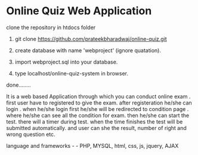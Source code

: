 # Online Quiz Web Application
clone the repository in htdocs folder

1. git clone https://github.com/prateekbharadwaj/online-quiz.git

2. create database with name 'webproject'  (ignore quatation).

3. import webproject.sql into your database.

4. type localhost/online-quiz-system in browser.

done........

It is a web based Application through which you can conduct online exam . first user have to registered to give the exam. after registeration he/she can login . when he/she login first he/she will be redirected to condition page . where he/she can see all the condition for exam. then he/she can start the test. there will a timer during test. when the time finishes the test will be submitted automatically. and user can she the result, number of right and wrong question etc. 

language and frameworks - - PHP, MYSQL, html, css, js, jquery, AJAX
